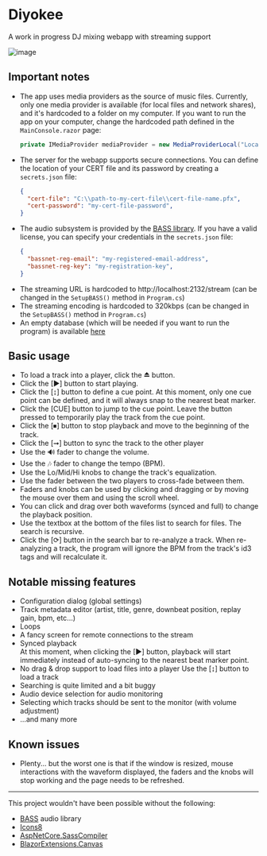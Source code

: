 # Diyokee
A work in progress DJ mixing webapp with streaming support 

![image](https://github.com/user-attachments/assets/435fc47a-e2f8-4267-8253-e6aecf751a54)

## Important notes

- The app uses media providers as the source of music files. Currently, only one media provider is available (for local files and network shares), and it's hardcoded to a folder on my computer.
If you want to run the app on your computer, change the hardcoded path defined in the `MainConsole.razor` page:
  ```csharp
  private IMediaProvider mediaProvider = new MediaProviderLocal("Local", @"Z:\Music");
  ```
- The server for the webapp supports secure connections. You can define the location of your CERT file and its password by creating a `secrets.json` file:
  ```json
  {
    "cert-file": "C:\\path-to-my-cert-file\\cert-file-name.pfx",
    "cert-password": "my-cert-file-password",
  }
  ```
- The audio subsystem is provided by the [BASS library](https://www.un4seen.com/bass.html). If you have a valid license, you can specify your credentials in the `secrets.json` file:
  ```json
  {
    "bassnet-reg-email": "my-registered-email-address",
    "bassnet-reg-key": "my-registration-key",
  }
  ```
- The streaming URL is hardcoded to http://localhost:2132/stream (can be changed in the `SetupBASS()` method in `Program.cs`)
- The streaming encoding is hardcoded to 320kbps (can be changed in the `SetupBASS()` method in `Program.cs`)
- An empty database (which will be needed if you want to run the program) is available [here](https://github.com/morphx666/Diyokee/blob/804e17a88c580ef16c86e903634b076db2685c71/Data/cache.db)

## Basic usage

- To load a track into a player, click the ⏏ button.
- Click the [▶] button to start playing.
- Click the [↨] button to define a cue point. At this moment, only one cue point can be defined, and it will always snap to the nearest beat marker.
- Click the [CUE] button to jump to the cue point. Leave the button pressed to temporarily play the track from the cue point.
- Click the [⏹] button to stop playback and move to the beginning of the track.
- Click the [➞] button to sync the track to the other player
- Use the 🔊 fader to change the volume.
- Use the 🎶 fader to change the tempo (BPM).
- Use the Lo/Mid/Hi knobs to change the track's equalization.
- Use the fader between the two players to cross-fade between them.
- Faders and knobs can be used by clicking and dragging or by moving the mouse over them and using the scroll wheel.
- You can click and drag over both waveforms (synced and full) to change the playback position.
- Use the textbox at the bottom of the files list to search for files. The search is recursive.
- Click the [⟳] button in the search bar to re-analyze a track. When re-analyzing a track, the program will ignore the BPM from the track's id3 tags and will recalculate it.

## Notable missing features

- Configuration dialog (global settings)
- Track metadata editor (artist, title, genre, downbeat position, replay gain, bpm, etc...)
- Loops
- A fancy screen for remote connections to the stream
- Synced playback  
  At this moment, when clicking the [▶] button, playback will start immediately instead of auto-syncing to the nearest beat marker point.
- No drag & drop support to load files into a player
  Use the [↨] button to load a track
- Searching is quite limited and a bit buggy
- Audio device selection for audio monitoring
- Selecting which tracks should be sent to the monitor (with volume adjustment)
- ...and many more

## Known issues

- Plenty... but the worst one is that if the window is resized, mouse interactions with the waveform displayed, the faders and the knobs will stop working and the page needs to be refreshed.

---

This project wouldn't have been possible without the following:
- [BASS](https://www.un4seen.com/bass.html) audio library
- [Icons8](https://icons8.com/)
- [AspNetCore.SassCompiler](https://github.com/koenvzeijl/AspNetCore.SassCompiler)
- [BlazorExtensions.Canvas](https://github.com/BlazorExtensions/Canvas)
